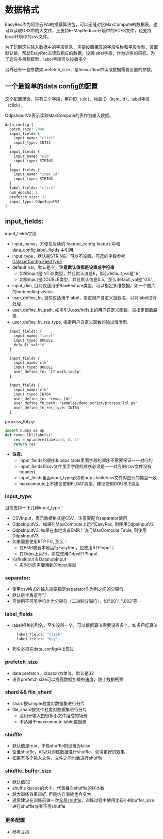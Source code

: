 # 数据格式

EasyRec作为阿里云PAI的推荐算法包，可以无缝对接MaxCompute的数据表，也可以读取OSS中的大文件，还支持E-MapReduce环境中的HDFS文件，也支持local环境中的csv文件。

为了识别这些输入数据中的字段信息，需要设置相应的字段名称和字段类型、设置默认值，帮助EasyRec去读取相应的数据。设置label字段，作为训练的目标。为了适应多目标模型，label字段可以设置多个。

另外还有一些参数如prefetch_size，是tensorflow中读取数据需要设置的参数。

## 一个最简单的data config的配置

这个配置里面，只有三个字段，用户ID（uid）、物品ID（item_id）、label字段（click）。

OdpsInputV2表示读取MaxCompute的表作为输入数据。

```protobuf
data_config {
  batch_size: 2048
  input_fields {
    input_name: "click"
    input_type: INT32
  }
  input_fields {
    input_name: "uid"
    input_type: STRING
  }
  input_fields {
    input_name: "item_id"
    input_type: STRING
  }
  label_fields: "click"
  num_epochs: 1
  prefetch_size: 32
  input_type: OdpsInputV2
}

```

## input_fields:

input_fields字段:

- input_name，方便在后续的 feature_config.featurs 中和 data_config.label_fields 中引用;
- input_type，默认是STRING，可以不设置。可选的字段参考[DatasetConfig.FieldType](../proto.html)
- default_val，默认是空，**注意默认值都是设置成字符串**
  - 如果input是INT32类型，并且默认值是6，那么default_val是"6";
  - 如果input是DOUBLE类型，并且默认值是0.5，那么default_val是"0.5";
- input_dim, 目前仅适用于RawFeature类型，可以指定多维数据，如一个图片的embedding vector.
- user_define_fn, 目前仅适用于label，指定用户自定义函数名，以对label进行处理.
- user_define_fn_path, 如需引入oss/hdfs上的用户自定义函数，需指定函数路径.
- user_define_fn_res_type, 指定用户自定义函数的输出值类型.

```protobuf
  input_fields: {
    input_name: "label"
    input_type: DOUBLE
    default_val:"0"
  }
```

```protobuf
  input_fields {
    input_name:'clk'
    input_type: DOUBLE
    user_define_fn: 'tf.math.log1p'
  }
```

```protobuf
  input_fields {
    input_name:'clk'
    input_type: INT64
    user_define_fn: 'remap_lbl'
    user_define_fn_path: 'samples/demo_script/process_lbl.py'
    user_define_fn_res_type: INT64
  }
```

process_lbl.py:

```python
import numpy as np
def remap_lbl(labels):
    res = np.where(labels<5, 0, 1)
    return res
```

- **注意:**
  - input_fields的顺序和odps table里面字段的顺序不需要保证一一对应的
  - input_fields和csv文件里面字段的顺序必须是一一对应的(csv文件没有header)
  - input_fields里面input_type必须和odps table/csv文件对应列的类型一致
  - maxcompute上不建议使用FLOAT类型，建议使用DOUBLE类型

### input_type:

目前支持一下几种input_type：

- CSVInput，表示数据格式是CSV，注意要配合separator使用
- OdpsInputV2，如果在MaxCompute上运行EasyRec, 则使用OdpsInputV2
- OdpsInputV3, 如果在本地或者EMR上访问MaxCompute Table, 则使用OdpsInputV3
- 如果需要使用RTP FG, 那么：
  - 在EMR或者本地运行EasyRec，应使用RTPInput；
  - 在Odps上运行，则应使用OdpsRTPInput
- KafkaInput & DatahubInput
  - 实时训练需要用到的input类型

### separator:

- 使用csv格式的输入需要指定separator作为列之间的分隔符
- 默认是半角逗号","
- 可使用不可见字符作为分隔符（二进制分隔符），如'\\001', '\\002'等

### label_fields

- label相关的列名，至少设置一个，可以根据算法需要设置多个，如多目标算法

  ```protobuf
    label_fields: "click"
    label_fields: "buy"
  ```

- 列名必须在data_config中出现过

### prefetch_size

- data prefetch，以batch为单位，默认是32
- 设置prefetch size可以提高数据加载的速度，防止数据瓶颈

### shard && file_shard

- shard按sample粒度对数据集进行分片
- file_shard按文件粒度对数据集进行分片
  - 适用于输入由很多小文件组成的场景
  - 不适用于maxcompute table数据源

### shuffle

- 默认值是true，不做shuffle则设置为false
- 设置shuffle，可以对训练数据进行shuffle，获得更好的效果
- 如果有多个输入文件，文件之间也会进行shuffle

### shuffle_buffer_size

- 默认值32
- shuffle queue的大小，代表每次shuffle的样本数
- 越大训练效果越好, 但是内存消耗也会变大
- 通常建议在训练前做一次[全局shuffle](../optimize.md#3shuffle)，训练过程中使用比较小的buffer_size进行shuffle或者不再shuffle

### 更多配置

- [参考文档](https://easyrec.readthedocs.io/en/latest/proto.html#easy_rec%2fpython%2fprotos%2fdataset.proto)
